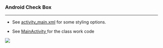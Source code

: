 ### Android Check Box
_______________________________________
* See   [activity_main.xml](https://github.com/MoranShalom/Tutorial8_Android-Check_Box/blob/master/app/src/main/res/layout/activity_main.xml) 
for some styling options.


* See [MainActivity ](https://github.com/MoranShalom/Tutorial8_Android-Check_Box/blob/master/app/src/main/java/com/example/tutorial8_check_box/MainActivity.java)for the class work code

![](https://user-images.githubusercontent.com/49485877/55974664-dd56a580-5c90-11e9-8782-7dffb54f4e88.jpg)
